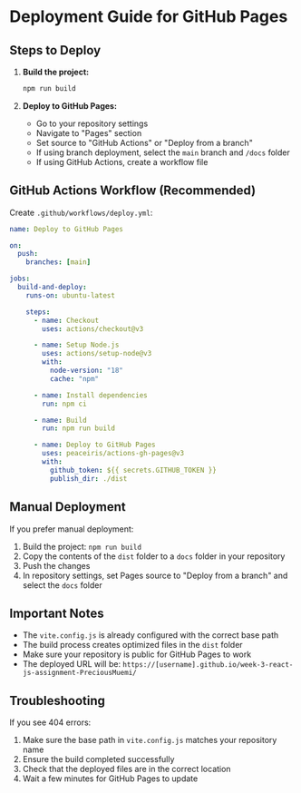 # Deployment Guide for GitHub Pages

## Steps to Deploy

1. **Build the project:**

   ```bash
   npm run build
   ```

2. **Deploy to GitHub Pages:**
   - Go to your repository settings
   - Navigate to "Pages" section
   - Set source to "GitHub Actions" or "Deploy from a branch"
   - If using branch deployment, select the `main` branch and `/docs` folder
   - If using GitHub Actions, create a workflow file

## GitHub Actions Workflow (Recommended)

Create `.github/workflows/deploy.yml`:

```yaml
name: Deploy to GitHub Pages

on:
  push:
    branches: [main]

jobs:
  build-and-deploy:
    runs-on: ubuntu-latest

    steps:
      - name: Checkout
        uses: actions/checkout@v3

      - name: Setup Node.js
        uses: actions/setup-node@v3
        with:
          node-version: "18"
          cache: "npm"

      - name: Install dependencies
        run: npm ci

      - name: Build
        run: npm run build

      - name: Deploy to GitHub Pages
        uses: peaceiris/actions-gh-pages@v3
        with:
          github_token: ${{ secrets.GITHUB_TOKEN }}
          publish_dir: ./dist
```

## Manual Deployment

If you prefer manual deployment:

1. Build the project: `npm run build`
2. Copy the contents of the `dist` folder to a `docs` folder in your repository
3. Push the changes
4. In repository settings, set Pages source to "Deploy from a branch" and select the `docs` folder

## Important Notes

- The `vite.config.js` is already configured with the correct base path
- The build process creates optimized files in the `dist` folder
- Make sure your repository is public for GitHub Pages to work
- The deployed URL will be: `https://[username].github.io/week-3-react-js-assignment-PreciousMuemi/`

## Troubleshooting

If you see 404 errors:

1. Make sure the base path in `vite.config.js` matches your repository name
2. Ensure the build completed successfully
3. Check that the deployed files are in the correct location
4. Wait a few minutes for GitHub Pages to update
